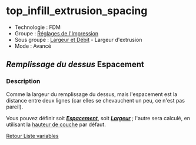 # top_infill_extrusion_spacing

* Technologie : FDM
* Groupe : [Réglages de l'Impression](../print_settings/print_settings.md)
* Sous groupe : [Largeur et Débit](../print_settings/print_settings.md#largeur-et-débit) - Largeur d'extrusion
* Mode : Avancé

## *Remplissage du dessus* Espacement

### Description

Comme la largeur du remplissage du dessus, mais l'espacement est la distance entre deux lignes (car elles se chevauchent un peu, ce n'est pas pareil).

Vous pouvez définir soit ***[Espacement](top_infill_extrusion_spacing.md)***, soit ***[Largeur](top_infill_extrusion_width.md)*** ; l'autre sera calculé, en utilisant la [hauteur de couche](layer_height.md) par défaut.

[Retour Liste variables](variable_list.md)